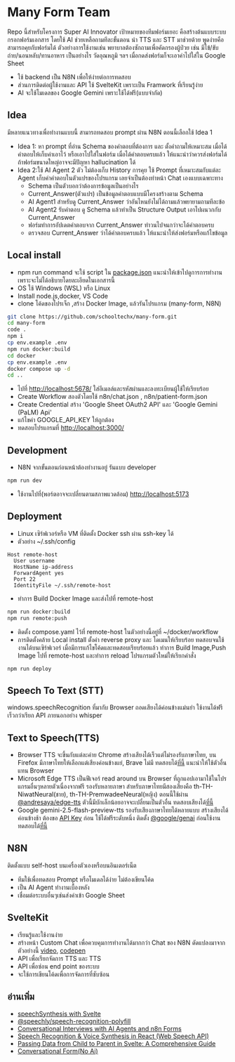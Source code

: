 # Many Form Team
Repo นี้สำหรับโครงการ Super AI Innovator 
เป้าหมายของทีมฟอร์มเยอะ คือสร้างต้นแบบระบบกรอกฟอร์มเอกสาร โดยใช้ AI ช่วยเหลือถามทีละขั้นตอน 
นำ TTS และ STT มาช่วยด้วย พูดง่ายคือสามารถคุยกับฟอร์มได้
ตัวอย่างการใช้งานเช่น พยาบาลต้องซักถามเพื่อคัดกรองผู้ป่วย เช่น มีไข้/ขับถ่าย/นอนหลับ/ทานอาหาร เป็นอย่างไร วัดอุณหภูมิ ฯลฯ เมื่อกดส่งฟอร์มก็จะเอาค่าไปใส่ใน Google Sheet
- ใช้ backend เป็น N8N เพื่อให้ง่ายต่อการทดสอบ 
- ส่วนการติดต่อผู้ใช้งานและ API ใช้ SvelteKit เพราะเป็น Framwork ที่เรียนรู้ง่าย 
- AI จะใช้โมเดลของ Google Gemini เพราะใช้ได้ฟรี(แบบจำกัด)

## Idea

มีหลายแนวทางเพื่อทำงานแบบนี้ สามารถทดสอบ prompt ผ่าน N8N ตอนนี้เลือกใช้ Idea 1 

- Idea 1: หา prompt ที่อ่าน Schema ของคำตอบที่ต้องการ และ ตั้งคำถามให้เหมาะสม เมื่อได้คำตอบให้เก็บค่าเอาไว้ หรือเอาไปใส่ในฟอร์ม เมื่อได้คำตอบครบแล้ว ให้แนะนำว่าควรส่งฟอร์มได้ ถ้าฟอร์มขนาดใหญ่อาจจะมีปัญหา hallucination ได้
- Idea 2:ใช้ AI Agent 2 ตัว ไม่ต้องเก็บ History การคุย ใช้ Prompt ที่เหมาะสมกับแต่ละ Agent เก็บค่าคำตอบในตัวแปรของโปรแกรม เลยจำเป็นต้องทำหน้า Chat เองแบบเฉพาะทาง
  - Schema เป็นตัวบอกว่าต้องการข้อมูลเป็นอย่างไร
  - Current_Answer(ตัวแปร) เป็นข้อมูลคำตอบแบบมีโครงสร้างตาม Schema
  - AI Agent1 สำหรับดู Current_Answer ว่าอันไหนยังไม่ได้ถามแล้วพยายามถามทีละข้อ
  - AI Agent2 รับคำตอบ ดู Schema แล้วทำเป็น Structure Output เอาไปผนวกกับ Current_Answer
  - ฟอร์มทำการอัปเดตคำตอบจาก Current_Answer ทำวนไปจนกว่าจะได้คำตอบครบ
  - ตรวจสอบ Current_Answer ว่าได้คำตอบครบแล้ว ให้แนะนำให้ส่งฟอร์มหรือแก้ไขข้อมูล

## Local install
- npm run command จะใช้ script ใน [package.json](./package.json) แนะนำให้เข้าไปดูการการทำงานเพราะจะไม่ได้อธิบายโดยละเอียดในเอกสารนี้
- OS ใช้ Windows (WSL) หรือ Linux
- Install node.js,docker, VS Code
- clone โค้ดของโปรเจ็ก ,สร้าง Docker Image, แล้วรันโปรแกรม (many-form, N8N)
```sh
git clone https://github.com/schooltechx/many-form.git
cd many-form
code .
npm i
cp env.example .env
npm run docker:build
cd docker
cp env.example .env
docker compose up -d
cd ..
```
- ไปที่ [http://localhost:5678/](http://localhost:5678/) ใส่อีเมลล์และรหัสผ่านและลงทะเบียนผู้ใช้ให้เรียบร้อย
- Create Workflow สองตัวโดยใช้ n8n/chat.json , n8n/patient-form.json
- Create Credential สร้าง 'Google Sheet OAuth2 API' และ 'Google Gemini (PaLM) Api'
- แก้ไขค่า GOOGLE_API_KEY ให้ถูกต้อง
- ทดสอบโปรแกรมที่ [http://localhost:3000/](http://localhost:3000/)

## Development
- N8N จากขั้นตอนก่อนหน้าต้องทำงานอยู่ รันแบบ developer
```sh
npm run dev
```
- ใช้งานไปที่(พอร์ตอาจจะเปลี่ยนตามสภาพแวดล้อม) [http://localhost:5173](http://localhost:5173) 

## Deployment
- Linux เซิร์ฟเวอร์หรือ VM ที่ติดตั้ง Docker ssh ผ่าน ssh-key ได้
- ตัวอย่าง ~/.ssh/config 

```
Host remote-host
  User username
  HostName ip-address
  ForwardAgent yes
  Port 22
  IdentityFile ~/.ssh/remote-host
```
- ทำการ Build Docker Image และส่งไปที่ remote-host
```sh
npm run docker:build
npm run remote:push
```
- ติดตั้ง compose.yaml ไว้ที่ remote-host ในตัวอย่างนี้อยู่ที่ ~/docker/workflow
- การติดตั้งคล้าย Local install ตั้งค่า reverse proxy และ โดเมนให้เรียบร้อย ทดสอบจนใช้งานได้บนเซิร์ฟเวอร์
เมื่อมีการแก้ไขโค้ดและทดสอบเรียบร้อยแล้ว ทำการ Build Image,Push Image ไปที่ remote-host และทำการ reload โปรแกรมตัวใหม่ให้เรียกคำสั่ง
```sh
npm run deploy
```

## Speech To Text (STT)

windows.speechRecognition ที่มากับ Browser ถอดเสียงได้ค่อนข้างแม่นยำ ใช้งานได้ฟรี เร็วกว่าเรียก API ภายนอกอย่าง whisper

## Text to Speech(TTS)

- Browser TTS จะขึ้นกับแต่ละค่าย Chrome สร้างเสียงได้เร็วแต่ไม่รองรับภาษาไทย, บน Firefox มีภาษาไทยให้เลือกแต่เสียงค่อนข้างแย่, Brave ไม่มี ทดสอบได้[ที่นี้](https://codepen.io/ve3/pen/MYWzEwg) แนะนำให้ใช้ตัวอื่นแทน Browser
- Microsoft Edge TTS เป็นฟีเจอร์ read around บน Browser ที่ถูกแอปเอามาใช้ในโปรแกรมอื่นๆหลายตัวเนื่องจากฟรี รองรับหลายภาษา สำหรับภาษาไทยมีสองเสียงคือ th-TH-NiwatNeural(ชาย), th-TH-PremwadeeNeural(หญิง) ตอนนี้ใช้ผ่าน [@andresaya/edge-tts](https://github.com/andresayac/edge-tts) ตัวนี้มีบักเล็กน้อยอาจจะเปลี่ยนเป็นตัวอื่น
  ทดสอบเสียงได้[ที่นี้](https://huggingface.co/spaces/innoai/Edge-TTS-Text-to-Speech)
- Google gemini-2.5-flash-preview-tts รองรับเสียงภาษาไทยได้หลายแบบ สร้างเสียงได้ค่อนข้างช้า ต้องขอ
  [API Key](https://aistudio.google.com/app/apikey) ก่อน ใช้ได้ฟรีระดับหนึ่ง ติดตั้ง
  [@google/genai](https://ai.google.dev/gemini-api/docs/speech-generation?hl=th) ก่อนใช้งาน
  ทดสอบได้[ที่นี้](https://aistudio.google.com/generate-speech)

## N8N

ติดตั้งแบบ self-host บนเครื่องตัวเองหรือบนอินเตอร์เน็ต
- ทีมใช้เพื่อทดสอบ Prompt หรือโมเดลได้ง่าย ไม่ต้องเขียนโค้ด
- เป็น AI Agent ทำงานเบื้องหลัง
- เชื่อมต่อระบบอื่นๆเช่นส่งค่าเข้า Google Sheet

## SvelteKit
- เรียนรู้และใช้งานง่าย
- สร้างหน้า Custom Chat เพื่อควบคุมการทำงานได้มากกว่า Chat ของ N8N ดัดแปลงมาจากตัวอย่างนี้ [video](https://www.youtube.com/watch?v=0KR8e4WP0E0), [codepen](https://codepen.io/Matt-Penny/pen/dPyVWEw)
- API เพื่อเรียกจัดการ TTS และ TTS
- API เพื่อซ่อน end point ของระบบ
- จะใช้การเขียนโค้ดเพื่อการจัดการที่ซับซ้อน

## อ่านเพิ่ม

- [speechSynthesis with Svelte](https://dev.to/taw/getting-started-with-web-speech-synthesis-api-and-svelte-3l13)
- [@speechly/speech-recognition-polyfill](https://www.npmjs.com/package/@speechly/speech-recognition-polyfill)
- [Conversational Interviews with AI Agents and n8n Forms](https://n8n.io/workflows/2566-conversational-interviews-with-ai-agents-and-n8n-forms/)
- [Speech Recognition & Voice Synthesis in React (Web Speech API)](https://www.youtube.com/watch?v=JFfCDvKiJqU)
- [Passing Data from Child to Parent in Svelte: A Comprehensive Guide](https://dev.to/arjun_computer_geek/passing-data-from-child-to-parent-in-svelte-a-comprehensive-guide-318g)
- [Conversational Form(No Ai)](https://space10-community.github.io/conversational-form/landingpage/)
